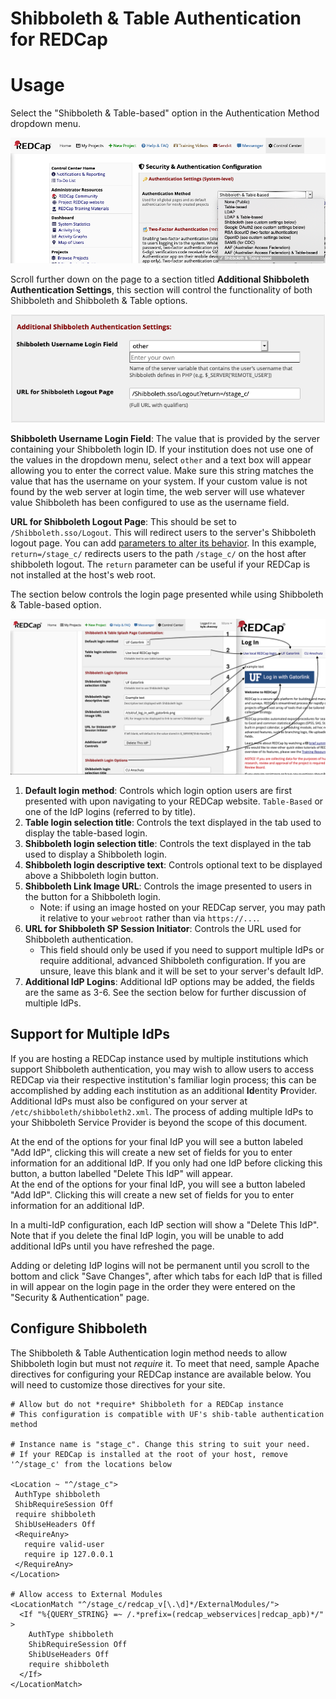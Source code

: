 # Shibboleth & Table Authentication for REDCap

# Usage

Select the "Shibboleth & Table-based" option in the Authentication Method dropdown menu.

![dropdown menu](img/dropdown_menu.png)

Scroll further down on the page to a section titled **Additional Shibboleth Authentication Settings**, this section  will control the functionality of both Shibboleth and Shibboleth & Table options.

![shib auth settings](img/shib_auth_settings.png)

**Shibboleth Username Login Field**: The value that is provided by the server containing your Shibboleth login ID. If your institution does not use one of the values in the dropdown menu, select `other` and a text box will appear allowing you to enter the correct value. Make sure this string matches the value that has the username on your system. If your custom value is not found by the web server at login time, the web server will use whatever value Shibboleth has been configured to use as the username field. 

**URL for Shibboleth Logout Page**: This should be set to `/Shibboleth.sso/Logout`. This will redirect users to the server's Shibboleth logout page. You can add [parameters to alter its behavior](https://wiki.shibboleth.net/confluence/display/SHIB2/NativeSPLogoutInitiator). In this example, `return=/stage_c/` redirects users to the path `/stage_c/` on the host after shibboleth logout. The `return` parameter can be useful if your REDCap is not installed at the host's web root.

The section below controls the login page presented while using Shibboleth & Table-based option.

![control fields mapping](img/control_fields_mapping.png)

1. **Default login method**: Controls which login option users are first presented with upon navigating to your REDCap website. `Table-Based` or one of the IdP logins (referred to by title).
2. **Table login selection title**: Controls the text displayed in the tab used to display the table-based login.
3. **Shibboleth login selection title**: Controls the text displayed in the tab used to display a Shibboleth login.
4. **Shibboleth login descriptive text**: Controls optional text to be displayed above a Shibboleth login button.
5. **Shibboleth Link Image URL**: Controls the image presented to users in the button for a Shibboleth login.
    - Note: if using an image hosted on your REDCap server, you may path it relative to your `webroot` rather than via `https://...`.
6. **URL for Shibboleth SP Session Initiator**: Controls the URL used for Shibboleth authentication.
    - This field should only be used if you need to support multiple IdPs or require additional, advanced Shibboleth configuration. If you are unsure, leave this blank and it will be set to your server's default IdP.
7. **Additional IdP Logins**: Additional IdP options may be added, the fields are the same as 3-6. See the section below for further discussion of multiple IdPs.

## Support for Multiple IdPs

If you are hosting a REDCap instance used by multiple institutions which support Shibboleth authentication, you may wish to allow users to access REDCap via their respective institution's familiar login process; this can be accomplished by adding each institution as an additional **Id**entity **P**rovider. Additional IdPs must also be configured on your server at `/etc/shibboleth/shibboleth2.xml`. The process of adding multiple IdPs to your Shibboleth Service Provider is beyond the scope of this document.

At the end of the options for your final IdP you will see a button labeled "Add IdP", clicking this will create a new set of fields for you to enter information for an additional IdP. If you only had one IdP before clicking this button, a button labelled "Delete This IdP" will appear.  
At the end of the options for your final IdP, you will see a button labeled "Add IdP". Clicking this will create a new set of fields for you to enter information for an additional IdP. 

In a multi-IdP configuration, each IdP section will show a "Delete This IdP". Note that if you delete the final IdP login, you will be unable to add additional IdPs until you have refreshed the page. 

Adding or deleting IdP logins will not be permanent until you scroll to the bottom and click "Save Changes", after which tabs for each IdP that is filled in will appear on the login page in the order they were entered on the "Security & Authentication" page.

## Configure Shibboleth

The Shibboleth & Table Authentication login method needs to allow Shibboleth login but must not _require_ it. To meet that need, sample Apache directives for configuring your REDCap instance are available below. You will need to customize those directives for your site.

```
# Allow but do not *require* Shibboleth for a REDCap instance
# This configuration is compatible with UF's shib-table authentication method

# Instance name is "stage_c". Change this string to suit your need. 
# If your REDCap is installed at the root of your host, remove '^/stage_c' from the locations below

<Location ~ "^/stage_c">
 AuthType shibboleth
 ShibRequireSession Off
 require shibboleth
 ShibUseHeaders Off
 <RequireAny>
   require valid-user
   require ip 127.0.0.1
 </RequireAny>
</Location>

# Allow access to External Modules
<LocationMatch "^/stage_c/redcap_v[\.\d]*/ExternalModules/">
  <If "%{QUERY_STRING} =~ /.*prefix=(redcap_webservices|redcap_apb)*/" >
    AuthType shibboleth
    ShibRequireSession Off
    ShibUseHeaders Off
    require shibboleth
  </If>
</LocationMatch>
```
